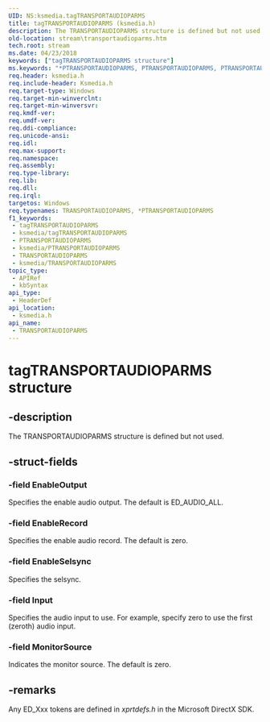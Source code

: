 ```yaml
---
UID: NS:ksmedia.tagTRANSPORTAUDIOPARMS
title: tagTRANSPORTAUDIOPARMS (ksmedia.h)
description: The TRANSPORTAUDIOPARMS structure is defined but not used.
old-location: stream\transportaudioparms.htm
tech.root: stream
ms.date: 04/23/2018
keywords: ["tagTRANSPORTAUDIOPARMS structure"]
ms.keywords: "*PTRANSPORTAUDIOPARMS, PTRANSPORTAUDIOPARMS, PTRANSPORTAUDIOPARMS structure pointer [Streaming Media Devices], TRANSPORTAUDIOPARMS, TRANSPORTAUDIOPARMS structure [Streaming Media Devices], ksmedia/PTRANSPORTAUDIOPARMS, ksmedia/TRANSPORTAUDIOPARMS, stream.transportaudioparms, tagTRANSPORTAUDIOPARMS, vidcapstruct_f68139f5-186d-43da-8f9a-45d2af4f782b.xml"
req.header: ksmedia.h
req.include-header: Ksmedia.h
req.target-type: Windows
req.target-min-winverclnt: 
req.target-min-winversvr: 
req.kmdf-ver: 
req.umdf-ver: 
req.ddi-compliance: 
req.unicode-ansi: 
req.idl: 
req.max-support: 
req.namespace: 
req.assembly: 
req.type-library: 
req.lib: 
req.dll: 
req.irql: 
targetos: Windows
req.typenames: TRANSPORTAUDIOPARMS, *PTRANSPORTAUDIOPARMS
f1_keywords:
 - tagTRANSPORTAUDIOPARMS
 - ksmedia/tagTRANSPORTAUDIOPARMS
 - PTRANSPORTAUDIOPARMS
 - ksmedia/PTRANSPORTAUDIOPARMS
 - TRANSPORTAUDIOPARMS
 - ksmedia/TRANSPORTAUDIOPARMS
topic_type:
 - APIRef
 - kbSyntax
api_type:
 - HeaderDef
api_location:
 - ksmedia.h
api_name:
 - TRANSPORTAUDIOPARMS
---
```


# tagTRANSPORTAUDIOPARMS structure


## -description

The TRANSPORTAUDIOPARMS structure is defined but not used.

## -struct-fields

### -field EnableOutput

Specifies the enable audio output. The default is ED_AUDIO_ALL.

### -field EnableRecord

Specifies the enable audio record. The default is zero.

### -field EnableSelsync

Specifies the selsync.

### -field Input

Specifies the audio input to use. For example, specify zero to use the first (zeroth) audio input.

### -field MonitorSource

Indicates the monitor source. The default is zero.

## -remarks

Any ED_Xxx tokens are defined in <i>xprtdefs.h</i> in the Microsoft DirectX SDK.

